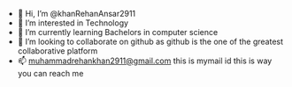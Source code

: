 - 👋 Hi, I’m @khanRehanAnsar2911
- 👀 I’m interested in Technology
- 🌱 I’m currently learning Bachelors in computer science
- 💞️ I’m looking to collaborate on github as github is the one of the greatest collaborative platform
- 📫 muhammadrehankhan2911@gmail.com this is mymail id this is way you can reach me 

<!---
khanRehanAnsar2911/khanRehanAnsar2911 is a ✨ special ✨ repository because its `README.md` (this file) appears on your GitHub profile.
You can click the Preview link to take a look at your changes.
--->
